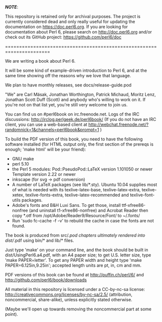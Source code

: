 ***NOTE***:

This repository is retained only for archival purposes.  The project is
currently considered dead and only really useful for updating the
documentation on https://doc.perl6.org.  If you are looking for documentation
about Perl 6, please search on http://doc.perl6.org and/or check out its
GitHub project: https://github.com/perl6/doc

======================================================================

We are writing a book about Perl 6.

It will be some kind of example-driven introduction to Perl 6, and at
the same time showing off the reasons why we love that language.

We plan to have monthly releases, see docs/release-guide.pod

"We" are Carl Mäsak, Jonathan Worthington, Patrick Michaud, Moritz
Lenz, Jonathan Scott Duff (Scott) and anybody who's willing to work on
it.  If you're not on that list yet, you're still very welcome to join
us.

You can find us on #perl6book on irc.freenode.net.  Logs of the IRC
discussions: <http://irclog.perlgeek.de/perl6book/> (If you do not
have an IRC client, you can use a web-based client at
<http://webchat.freenode.net/?randomnick=1&channels=perl6book&prompt=1>
)

To build the PDF version of this book, you need to have the following
software installed (for HTML output only, the first section of the prereqs
is enough; 'make html' will be your friend):

* GNU make
* perl 5.10
* the Perl 5 modules:
  Pod::PseudoPod::LaTeX version 1.101050 or newer
  Template version 2.22 or newer
* inkscape (for svg -> pdf conversion)
* A number of LaTeX packages (see lib/*.sty). Ubuntu 10.04
  supplies most of what is needed with its texlive-latex-base,
  texlive-latex-extra, texlive-xetex, texlive-fonts-extra,
  texlive-latex-recommended and texlive-font-utils packages.
* Adobe's fonts and B&H Luxi Sans. To get those, install
  ttf-xfree86-nonfree (and uninstall t1-xfree86-nonfree) and
  Acrobat Reader then copy *.otf from
  /opt/Adobe/Reader9/Resource/Font/ to ~/.fonts/
* Run 'sudo fc-cache -f -v' to rebuild the cache in case the fonts
  are not found.

The book is produced from src/*.pod chapters ultimately rendered into
dist/*.pdf using bin/* and lib/* files.

Just type 'make' on your command line, and the book should be built in
dist/UsingPerl6.a4.pdf, with an A4 paper size; to get U.S. letter
size, type 'make PAPER=letter'. To get any PAPER width and height type
'make PAPER=6.125in,9.25in'; accepted length units are pt, in, cm and mm.

PDF versions of this book can be found at 
http://puffin.ch/perl/6/ and http://github.com/perl6/book/downloads

All material in this repository is licensed under a CC-by-nc-sa
license: <http://creativecommons.org/licenses/by-nc-sa/2.5/>
(attribution, noncommercial, share-alike), unless explicitly stated
otherwise.

(Maybe we'll open up towards removing the noncommercial part at some
point).
